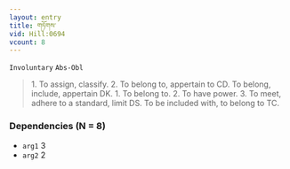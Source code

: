```yaml
---
layout: entry
title: གཏོགས་
vid: Hill:0694
vcount: 8
---
```

`Involuntary` `Abs-Obl`
> 1\.
 To assign, classify\.
 2\.
 To belong to, appertain to CD\.
 To belong, include, appertain DK\.
 1\.
 To belong to\.
 2\.
 To have power\.
 3\.
 To meet, adhere to a standard, limit DS\.
 To be included with, to belong to TC\.

### Dependencies (N = 8)
* `arg1` 3
* `arg2` 2


